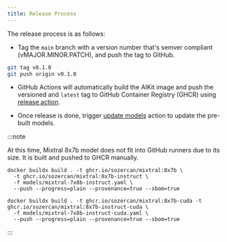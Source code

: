 ```yaml
---
title: Release Process
---
```


The release process is as follows:

- Tag the `main` branch with a version number that's semver compliant (vMAJOR.MINOR.PATCH), and push the tag to GitHub.

```bash
git tag v0.1.0
git push origin v0.1.0
```

- GitHub Actions will automatically build the AIKit image and push the versioned and `latest` tag to GitHub Container Registry (GHCR) using [release action](https://github.com/sozercan/aikit/actions/workflows/release.yaml).

- Once release is done, trigger [update models](https://github.com/sozercan/aikit/actions/workflows/update-models.yaml) action to update the pre-built models.

:::note

At this time, Mixtral 8x7b model does not fit into GitHub runners due to its size. It is built and pushed to GHCR manually.

```shell
docker buildx build . -t ghcr.io/sozercan/mixtral:8x7b \
  -t ghcr.io/sozercan/mixtral:8x7b-instruct \
  -f models/mixtral-7x8b-instruct.yaml \
  --push --progress=plain --provenance=true --sbom=true
```

```shell
docker buildx build . -t ghcr.io/sozercan/mixtral:8x7b-cuda -t ghcr.io/sozercan/mixtral:8x7b-instruct-cuda \
  -f models/mixtral-7x8b-instruct-cuda.yaml \
  --push --progress=plain --provenance=true --sbom=true
```
:::
